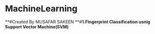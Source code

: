 
# MachineLearning
**#Created By MUSAFAR SAKEEN
**#**1.Fingerprint Classification usnig Support Vector Machine(SVM)**

